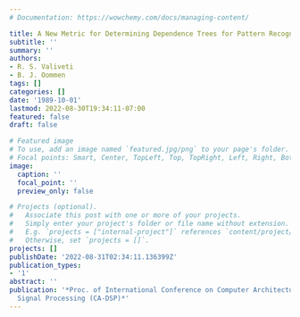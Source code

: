 ```yaml
---
# Documentation: https://wowchemy.com/docs/managing-content/

title: A New Metric for Determining Dependence Trees for Pattern Recognition
subtitle: ''
summary: ''
authors:
- R. S. Valiveti
- B. J. Oommen
tags: []
categories: []
date: '1989-10-01'
lastmod: 2022-08-30T19:34:11-07:00
featured: false
draft: false

# Featured image
# To use, add an image named `featured.jpg/png` to your page's folder.
# Focal points: Smart, Center, TopLeft, Top, TopRight, Left, Right, BottomLeft, Bottom, BottomRight.
image:
  caption: ''
  focal_point: ''
  preview_only: false

# Projects (optional).
#   Associate this post with one or more of your projects.
#   Simply enter your project's folder or file name without extension.
#   E.g. `projects = ["internal-project"]` references `content/project/deep-learning/index.md`.
#   Otherwise, set `projects = []`.
projects: []
publishDate: '2022-08-31T02:34:11.136399Z'
publication_types:
- '1'
abstract: ''
publication: '*Proc. of International Conference on Computer Architecture and Digital
  Signal Processing (CA-DSP)*'
---
```

